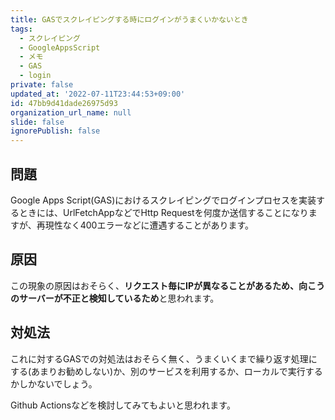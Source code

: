 ```yaml
---
title: GASでスクレイピングする時にログインがうまくいかないとき
tags:
  - スクレイピング
  - GoogleAppsScript
  - メモ
  - GAS
  - login
private: false
updated_at: '2022-07-11T23:44:53+09:00'
id: 47bb9d41dade26975d93
organization_url_name: null
slide: false
ignorePublish: false
---
```

## 問題
Google Apps Script(GAS)におけるスクレイピングでログインプロセスを実装するときには、UrlFetchAppなどでHttp Requestを何度か送信することになりますが、再現性なく400エラーなどに遭遇することがあります。

## 原因
この現象の原因はおそらく、**リクエスト毎にIPが異なることがあるため、向こうのサーバーが不正と検知しているため**と思われます。

## 対処法
これに対するGASでの対処法はおそらく無く、うまくいくまで繰り返す処理にする(あまりお勧めしない)か、別のサービスを利用するか、ローカルで実行するかしかないでしょう。

Github Actionsなどを検討してみてもよいと思われます。
